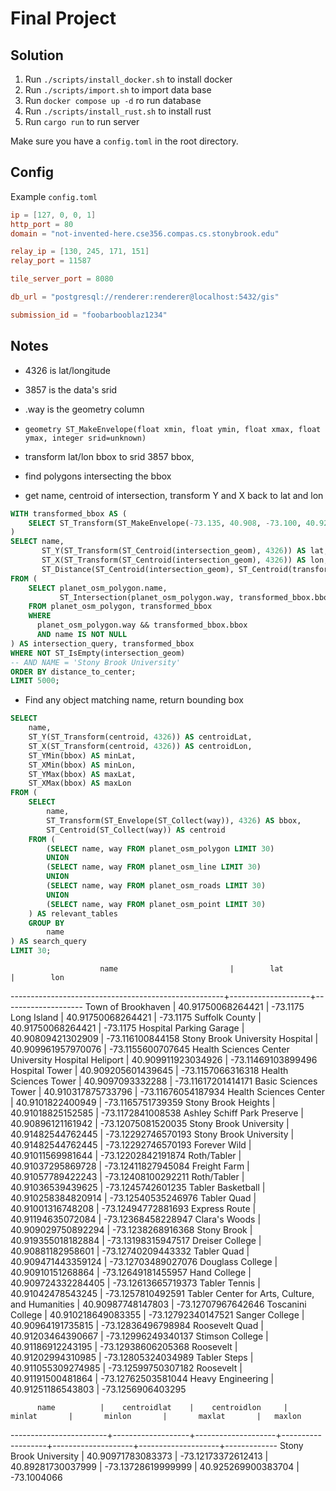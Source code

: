 # Final Project

## Solution

1. Run `./scripts/install_docker.sh` to install docker
2. Run `./scripts/import.sh` to import data base
3. Run `docker compose up -d` ro run database
4. Run `./scripts/install_rust.sh` to install rust
5. Run `cargo run` to run server

Make sure you have a `config.toml` in the root directory.

## Config

Example `config.toml`

```toml
ip = [127, 0, 0, 1]
http_port = 80
domain = "not-invented-here.cse356.compas.cs.stonybrook.edu"

relay_ip = [130, 245, 171, 151]
relay_port = 11587

tile_server_port = 8080

db_url = "postgresql://renderer:renderer@localhost:5432/gis"

submission_id = "foobarbooblaz1234"
```

## Notes

* 4326 is lat/longitude
* 3857 is the data's srid
* .way is the geometry column
* `geometry ST_MakeEnvelope(float xmin, float ymin, float xmax, float ymax, integer srid=unknown)`

* transform lat/lon bbox to srid 3857 bbox,
* find polygons intersecting the bbox
* get name, centroid of intersection, transform Y and X back to lat and lon

```SQL
WITH transformed_bbox AS (
    SELECT ST_Transform(ST_MakeEnvelope(-73.135, 40.908, -73.100, 40.927, 4326), 3857) AS bbox
)
SELECT name,
       ST_Y(ST_Transform(ST_Centroid(intersection_geom), 4326)) AS lat,
       ST_X(ST_Transform(ST_Centroid(intersection_geom), 4326)) AS lon,
       ST_Distance(ST_Centroid(intersection_geom), ST_Centroid(transformed_bbox.bbox)) AS distance_to_center
FROM (
    SELECT planet_osm_polygon.name,
           ST_Intersection(planet_osm_polygon.way, transformed_bbox.bbox) AS intersection_geom
    FROM planet_osm_polygon, transformed_bbox
    WHERE 
      planet_osm_polygon.way && transformed_bbox.bbox
      AND name IS NOT NULL
) AS intersection_query, transformed_bbox
WHERE NOT ST_IsEmpty(intersection_geom)
-- AND NAME = 'Stony Brook University'
ORDER BY distance_to_center;
LIMIT 5000;
```

* Find any object matching name, return bounding box

```SQL
SELECT
    name,
    ST_Y(ST_Transform(centroid, 4326)) AS centroidLat,
    ST_X(ST_Transform(centroid, 4326)) AS centroidLon,
    ST_YMin(bbox) AS minLat,
    ST_XMin(bbox) AS minLon,
    ST_YMax(bbox) AS maxLat,
    ST_XMax(bbox) AS maxLon
FROM (
    SELECT 
        name,
        ST_Transform(ST_Envelope(ST_Collect(way)), 4326) AS bbox,
        ST_Centroid(ST_Collect(way)) AS centroid
    FROM (
        (SELECT name, way FROM planet_osm_polygon LIMIT 30)
        UNION
        (SELECT name, way FROM planet_osm_line LIMIT 30)
        UNION
        (SELECT name, way FROM planet_osm_roads LIMIT 30)
        UNION
        (SELECT name, way FROM planet_osm_point LIMIT 30)
    ) AS relevant_tables
    GROUP BY 
        name
) AS search_query
LIMIT 30;
```

                        name                         |        lat         |        lon         
-----------------------------------------------------+--------------------+--------------------
 Town of Brookhaven                                  |  40.91750068264421 |           -73.1175
 Long Island                                         |  40.91750068264421 |           -73.1175
 Suffolk County                                      |  40.91750068264421 |           -73.1175
 Hospital Parking Garage                             |  40.90809421302909 |   -73.116100844158
 Stony Brook University Hospital                     | 40.909961957970076 |  -73.1155600707645
 Health Sciences Center University Hospital Heliport | 40.909911923034926 | -73.11469103899496
 Hospital Tower                                      | 40.909205601439645 |  -73.1157066316318
 Health Sciences Tower                               |   40.9097093332288 | -73.11617201414171
 Basic Sciences Tower                                | 40.910317875733796 | -73.11676054187934
 Health Sciences Center                              |   40.9101822400949 |  -73.1165751739359
 Stony Brook Heights                                 |  40.91018825152585 |  -73.1172841008538
 Ashley Schiff Park Preserve                         |  40.90896121161942 | -73.12075081520035
 Stony Brook University                              |  40.91482544762445 | -73.12292746570193
 Stony Brook University                              |  40.91482544762445 | -73.12292746570193
 Forever Wild                                        |  40.91011569981644 | -73.12202842191874
 Roth/Tabler                                         |  40.91037295869728 | -73.12411827945084
 Freight Farm                                        |  40.91057789422243 | -73.12408100292211
 Roth/Tabler                                         |  40.91036539439625 |  -73.1245742601235
 Tabler Basketball                                   | 40.910258384820914 | -73.12540535246976
 Tabler Quad                                         |  40.91001316748208 | -73.12494772881693
 Express Route                                       |  40.91194635072084 | -73.12368458228947
 Clara's Woods                                       | 40.909029750892294 |  -73.1238268916368
 Stony Brook                                         | 40.919355018182884 | -73.13198315947517
 Dreiser College                                     |  40.90881182958601 | -73.12740209443332
 Tabler Quad                                         | 40.909471443359124 | -73.12703489027076
 Douglass College                                    |  40.90910151268864 | -73.12649181455957
 Hand College                                        | 40.909724332284405 | -73.12613665719373
 Tabler Tennis                                       |  40.91042478543245 |  -73.1257810492591
 Tabler Center for Arts, Culture, and Humanities     |  40.90987748147803 | -73.12707967642646
 Toscanini College                                   | 40.910218649083355 | -73.12792340147521
 Sanger College                                      |  40.90964191735815 | -73.12836496798984
 Roosevelt Quad                                      |  40.91203464390667 | -73.12996249340137
 Stimson College                                     |  40.91186912243195 | -73.12938606205368
 Roosevelt                                           |  40.91202994310985 | -73.12805324034989
 Tabler Steps                                        | 40.911055309274985 | -73.12599750307182
 Roosevelt                                           |  40.91191500481864 | -73.12762503581044
 Heavy Engineering                                   |  40.91251186543803 |  -73.1256906403295

          name          |    centroidlat    |    centroidlon     |      minlat       |       minlon       |       maxlat       |   maxlon    
------------------------+-------------------+--------------------+-------------------+--------------------+--------------------+-------------
 Stony Brook University | 40.90971783083373 | -73.12173372612413 | 40.89281730037999 | -73.13728619999999 | 40.925269900383704 | -73.1004066
